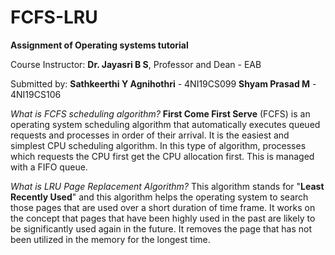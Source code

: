 # FCFS-LRU
**Assignment of Operating systems tutorial**

Course Instructor: **Dr. Jayasri B S**, Professor and Dean - EAB

Submitted by: **Sathkeerthi Y Agnihothri** - 4NI19CS099
                   **Shyam Prasad M**    - 4NI19CS106
                   
_What is FCFS scheduling algorithm?_
**First Come First Serve** (FCFS) is an operating system scheduling algorithm that
automatically executes queued requests and processes in order of their arrival. It is the
easiest and simplest CPU scheduling algorithm. In this type of algorithm, processes
which requests the CPU first get the CPU allocation first. This is managed with a
FIFO queue.

_What is LRU Page Replacement Algorithm?_
This algorithm stands for "**Least Recently Used**" and this algorithm helps the
operating system to search those pages that are used over a short duration of time
frame. It works on the concept that pages that have been highly used in the past are
likely to be significantly used again in the future. It removes the page that has not
been utilized in the memory for the longest time.
